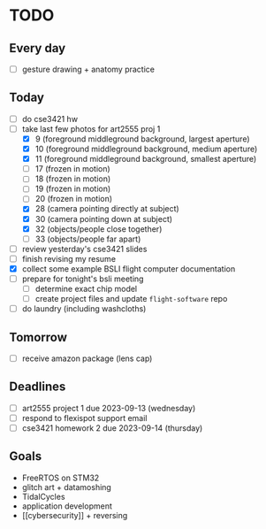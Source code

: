 # TODO

## Every day
- [ ] gesture drawing + anatomy practice

## Today
- [ ] do cse3421 hw
- [ ] take last few photos for art2555 proj 1
    - [x] 9 (foreground middleground background, largest aperture)
    - [x] 10 (foreground middleground background, medium aperture)
    - [x] 11 (foreground middleground background, smallest aperture)
    - [ ] 17 (frozen in motion)
    - [ ] 18 (frozen in motion)
    - [ ] 19 (frozen in motion)
    - [ ] 20 (frozen in motion)
    - [x] 28 (camera pointing directly at subject)
    - [x] 30 (camera pointing down at subject)
    - [x] 32 (objects/people close together)
    - [ ] 33 (objects/people far apart)
- [ ] review yesterday's cse3421 slides
- [ ] finish revising my resume
- [x] collect some example BSLI flight computer documentation
- [ ] prepare for tonight's bsli meeting
    - [ ] determine exact chip model
    - [ ] create project files and update `flight-software` repo
- [ ] do laundry (including washcloths)

## Tomorrow
- [ ] receive amazon package (lens cap)

## Deadlines
- [ ] art2555 project 1 due 2023-09-13 (wednesday)
- [ ] respond to flexispot support email
- [ ] cse3421 homework 2 due 2023-09-14 (thursday)

## Goals
- FreeRTOS on STM32
- glitch art + datamoshing
- TidalCycles
- application development
- [[cybersecurity]] + reversing
